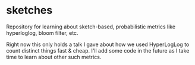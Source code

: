 # sketches

Repository for learning about sketch-based, probabilistic metrics like hyperloglog, bloom filter, etc.

Right now this only holds a talk I gave about how we used HyperLogLog to count distinct things fast & cheap.  I'll add some code in the future as I take time to learn about other such metrics.
